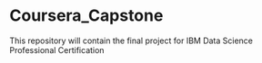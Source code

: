 # Coursera_Capstone
This repository will contain the final project for IBM Data Science Professional Certification
